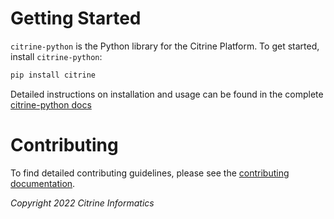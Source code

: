# Getting Started
`citrine-python` is the Python library for the Citrine Platform. To get started, install `citrine-python`:

```bash
pip install citrine
```

Detailed instructions on installation and usage can be found in the complete [citrine-python docs](https://citrineinformatics.github.io/citrine-python/index.html)

# Contributing

To find detailed contributing guidelines, please see the [contributing documentation](https://github.com/CitrineInformatics/citrine-python/blob/main/CONTRIBUTING.md).

_Copyright 2022 Citrine Informatics_
